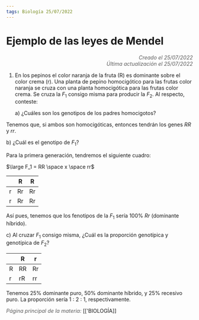 ```yaml
---
tags: Biología 25/07/2022
---
```


# Ejemplo de las leyes de Mendel
<div style="text-align: right; opacity: 0.7; font-style: italic;">Creado el 25/07/2022</div>
<div style="text-align: right; opacity: 0.7; font-style: italic;">Última actualización el 25/07/2022</div>

1. En los pepinos el color naranja de la fruta (R) es dominante sobre el color crema (r). Una planta de pepino homocigótico para las frutas color naranja se cruza con una planta homocigótica para las frutas color crema. Se cruza la $F_1$ consigo misma para producir la $F_2$. Al respecto, conteste:

	a) ¿Cuáles son los genotipos de los padres homocigotos?

Tenemos que, si ambos son homocigóticas, entonces tendrán los genes $RR$ y $rr$.

   b) ¿Cuál es el genotipo de $F_1$?
   
Para la primera generación, tendremos el siguiente cuadro:

$\large F_1 = RR \space x \space rr$

|     | R   | R   |
| --- | --- | --- |
| r   | Rr  | Rr  |
| r   | Rr  | Rr  | 

Así pues, tenemos que los fenotipos de la $F_1$ sería 100% $Rr$ (dominante híbrido).

   c) Al cruzar $F_1$ consigo misma, ¿Cuál es la proporción genotípica y genotípica de $F_2$?

|     | R   | r   |
| --- | --- | --- |
| R   | RR  | Rr  |
| r   | rR  | rr  | 

Tenemos 25% dominante puro, 50% dominante híbrido, y 25% recesivo puro. La proporción sería 1 : 2 : 1, respectivamente.

<span style="opacity: 0.7; font-style: italic;">Página principal de la materia:</span> [['BIOLOGÍA]]